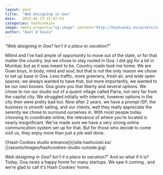```yaml
---
layout: post
title:  "Web Designing in Goa"
date:   2015-05-13 15:07:53
categories: hashcookies
image: <meta property="og:image" content="http://hashcooki.es/assets/images/hashcookies-studio-outside.jpg"/>
author: "Axel D'Souza"
--- 
```


*"Web designing in Goa? Isn’t it a place to vacation?”*

Milind and I’ve had ample of opportunity to move out of the state, or for that matter the country, but we chose to stay rooted in Goa. I did gig for a bit in Mumbai; but as it was meant to be, Country roads took me home. We are Goan boys, in body, mind and soul, but that is not the only reason we chose to set up base in Goa. Less traffic, more greenery, fresh air, and wide open spaces; we always wanted to have that, but more importantly, we wanted to be our own bosses. Goa gives you that liberty and several options. We chose to run our studio out of a quaint village called Parra, not very far from the capital city. We struggled initially with internet, however options in the city then were pretty bad too. Now after 2 years, we have a prompt ISP, the business is smooth sailing, and our clients, well they really appreciate the serenity we chose to surround ourselves in. With most people today choosing to coordinate online, the relevance of where you’re located is nearly insignificant. We've made sure we have a very strong online communication system set up for that. But for those who decide to come visit us, they enjoy more than just a job well done.  



![Hash Cookies studio entrance]({{site.hashcooki.es/ }}/assets/images/hashcookies-studio-outside.jpg)       

*Web designing in Goa? Isn’t it a place to vacation?”* And so what if it is? Today, Goa nests a happy home for many startups. We saw it coming , and we’re glad to call it's Hash Cookies' home.

